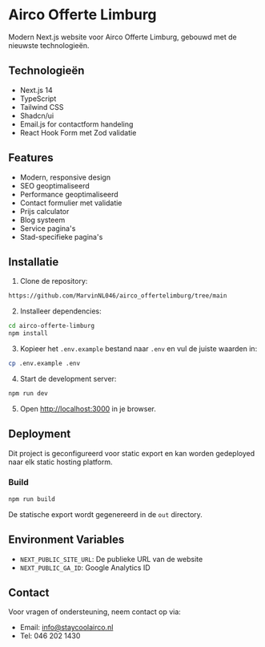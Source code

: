 # Airco Offerte Limburg

Modern Next.js website voor Airco Offerte Limburg, gebouwd met de nieuwste technologieën.

## Technologieën

- Next.js 14
- TypeScript
- Tailwind CSS
- Shadcn/ui
- Email.js for contactform handeling
- React Hook Form met Zod validatie

## Features

- Modern, responsive design
- SEO geoptimaliseerd
- Performance geoptimaliseerd
- Contact formulier met validatie
- Prijs calculator
- Blog systeem
- Service pagina's
- Stad-specifieke pagina's

## Installatie

1. Clone de repository:

```bash
https://github.com/MarvinNL046/airco_offertelimburg/tree/main
```

2. Installeer dependencies:

```bash
cd airco-offerte-limburg
npm install
```

3. Kopieer het `.env.example` bestand naar `.env` en vul de juiste waarden in:

```bash
cp .env.example .env
```

4. Start de development server:

```bash
npm run dev
```

5. Open [http://localhost:3000](http://localhost:3000) in je browser.

## Deployment

Dit project is geconfigureerd voor static export en kan worden gedeployed naar elk static hosting platform.

### Build

```bash
npm run build
```

De statische export wordt gegenereerd in de `out` directory.

## Environment Variables

- `NEXT_PUBLIC_SITE_URL`: De publieke URL van de website
- `NEXT_PUBLIC_GA_ID`: Google Analytics ID


## Contact

Voor vragen of ondersteuning, neem contact op via:

- Email: info@staycoolairco.nl
- Tel: 046 202 1430
